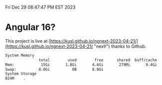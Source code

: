 Fri Dec 29 08:47:47 PM EST 2023

# Angular 16?


This project is live at [https://kusl.github.io/ngnext-2023-04-21/](https://kusl.github.io/ngnext-2023-04-21/ "next!") thanks to Github.

```bash
System Memory
               total        used        free      shared  buff/cache   available
Mem:            15Gi       1.8Gi       4.6Gi       279Mi       9.4Gi        13Gi
Swap:          8.0Gi          0B       8.0Gi
System Storage
824M	.
